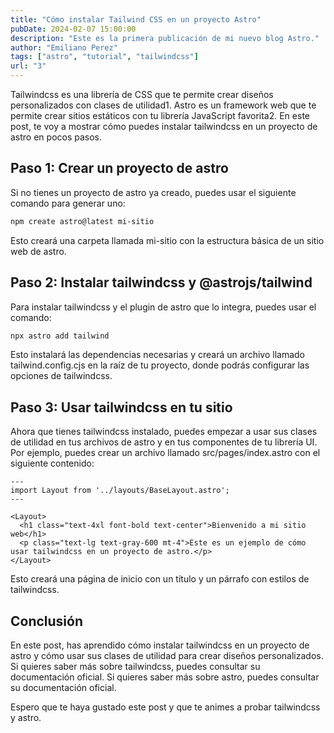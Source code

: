 ```yaml
---
title: "Cómo instalar Tailwind CSS en un proyecto Astro"
pubDate: 2024-02-07 15:00:00
description: "Este es la primera publicación de mi nuevo blog Astro."
author: "Emiliano Perez"
tags: ["astro", "tutorial", "tailwindcss"]
url: "3"
---
```


Tailwindcss es una librería de CSS que te permite crear diseños personalizados con clases de utilidad1. Astro es un framework web que te permite crear sitios estáticos con tu librería JavaScript favorita2. En este post, te voy a mostrar cómo puedes instalar tailwindcss en un proyecto de astro en pocos pasos.

## Paso 1: Crear un proyecto de astro

Si no tienes un proyecto de astro ya creado, puedes usar el siguiente comando para generar uno:

```bash
npm create astro@latest mi-sitio
```

Esto creará una carpeta llamada mi-sitio con la estructura básica de un sitio web de astro.

## Paso 2: Instalar tailwindcss y @astrojs/tailwind

Para instalar tailwindcss y el plugin de astro que lo integra, puedes usar el comando:

```bash
npx astro add tailwind
```

Esto instalará las dependencias necesarias y creará un archivo llamado tailwind.config.cjs en la raíz de tu proyecto, donde podrás configurar las opciones de tailwindcss.

## Paso 3: Usar tailwindcss en tu sitio

Ahora que tienes tailwindcss instalado, puedes empezar a usar sus clases de utilidad en tus archivos de astro y en tus componentes de tu librería UI. Por ejemplo, puedes crear un archivo llamado src/pages/index.astro con el siguiente contenido:

```astro
---
import Layout from '../layouts/BaseLayout.astro';
---

<Layout>
  <h1 class="text-4xl font-bold text-center">Bienvenido a mi sitio web</h1>
  <p class="text-lg text-gray-600 mt-4">Este es un ejemplo de cómo usar tailwindcss en un proyecto de astro.</p>
</Layout>
```

Esto creará una página de inicio con un título y un párrafo con estilos de tailwindcss.

## Conclusión

En este post, has aprendido cómo instalar tailwindcss en un proyecto de astro y cómo usar sus clases de utilidad para crear diseños personalizados. Si quieres saber más sobre tailwindcss, puedes consultar su documentación oficial. Si quieres saber más sobre astro, puedes consultar su documentación oficial.

Espero que te haya gustado este post y que te animes a probar tailwindcss y astro.
